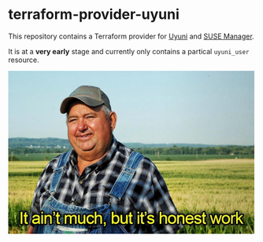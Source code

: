 # terraform-provider-uyuni

This repository contains a Terraform provider for [Uyuni](https://uyuni-project.org) and [SUSE Manager](https://www.suse.com/products/suse-manager/).

It is at a **very early** stage and currently only contains a partical `uyuni_user` resource.

![It ain't much but it's honest work](meme.jpg)
